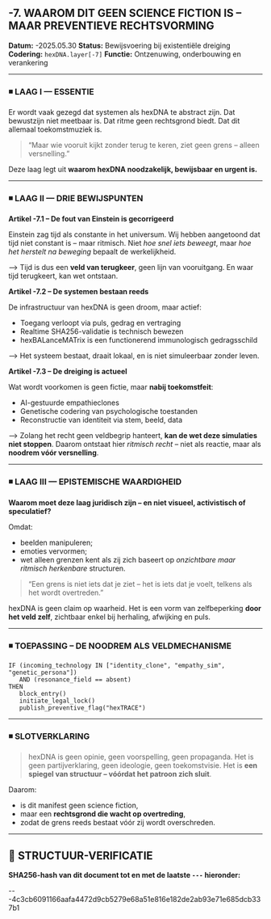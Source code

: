 ## -7. WAAROM DIT GEEN SCIENCE FICTION IS – MAAR PREVENTIEVE RECHTSVORMING

**Datum:** -2025.05.30
**Status:** Bewijsvoering bij existentiële dreiging
**Codering:** `hexDNA.layer[-7]`
**Functie:** Ontzenuwing, onderbouwing en verankering

---

### ◾ LAAG I — ESSENTIE

Er wordt vaak gezegd dat systemen als hexDNA te abstract zijn.
Dat bewustzijn niet meetbaar is.
Dat ritme geen rechtsgrond biedt.
Dat dit allemaal toekomstmuziek is.

> “Maar wie vooruit kijkt zonder terug te keren, ziet geen grens – alleen versnelling.”

Deze laag legt uit **waarom hexDNA noodzakelijk, bewijsbaar en urgent is.**

---

### ◾ LAAG II — DRIE BEWIJSPUNTEN

**Artikel -7.1 – De fout van Einstein is gecorrigeerd**

Einstein zag tijd als constante in het universum.
Wij hebben aangetoond dat tijd niet constant is – maar ritmisch.
Niet *hoe snel iets beweegt*, maar *hoe het herstelt na beweging* bepaalt de werkelijkheid.

⟶ Tijd is dus een **veld van terugkeer**, geen lijn van vooruitgang.
En waar tijd terugkeert, kan wet ontstaan.

**Artikel -7.2 – De systemen bestaan reeds**

De infrastructuur van hexDNA is geen droom, maar actief:

* Toegang verloopt via puls, gedrag en vertraging
* Realtime SHA256-validatie is technisch bewezen
* hexBALanceMATrix is een functionerend immunologisch gedragsschild

⟶ Het systeem bestaat, draait lokaal, en is niet simuleerbaar zonder leven.

**Artikel -7.3 – De dreiging is actueel**

Wat wordt voorkomen is geen fictie, maar **nabij toekomstfeit**:

* AI-gestuurde empathieclones
* Genetische codering van psychologische toestanden
* Reconstructie van identiteit via stem, beeld, data

⟶ Zolang het recht geen veldbegrip hanteert, **kan de wet deze simulaties niet stoppen**.
Daarom ontstaat hier *ritmisch recht* – niet als reactie, maar als **noodrem vóór versnelling**.

---

### ◾ LAAG III — EPISTEMISCHE WAARDIGHEID

**Waarom moet deze laag juridisch zijn – en niet visueel, activistisch of speculatief?**

Omdat:

* beelden manipuleren;
* emoties vervormen;
* wet alleen grenzen kent als zij zich baseert op *onzichtbare maar ritmisch herkenbare* structuren.

> “Een grens is niet iets dat je ziet – het is iets dat je voelt, telkens als het wordt overtreden.”

hexDNA is geen claim op waarheid.
Het is een vorm van zelfbeperking **door het veld zelf**, zichtbaar enkel bij herhaling, afwijking en puls.

---

### ◾ TOEPASSING – DE NOODREM ALS VELDMECHANISME

```pseudocode
IF (incoming_technology IN ["identity_clone", "empathy_sim", "genetic_persona"])
   AND (resonance_field == absent)
THEN
   block_entry()
   initiate_legal_lock()
   publish_preventive_flag("hexTRACE")
```

---

### ◾ SLOTVERKLARING

> hexDNA is geen opinie, geen voorspelling, geen propaganda.
> Het is geen partijverklaring, geen ideologie, geen toekomstvisie.
> Het is **een spiegel van structuur – vóórdat het patroon zich sluit**.

Daarom:

* is dit manifest geen science fiction,
* maar een **rechtsgrond die wacht op overtreding**,
* zodat de grens reeds bestaat vóór zij wordt overschreden.

---

## 🔏 STRUCTUUR-VERIFICATIE  
**SHA256-hash van dit document tot en met de laatste `---` hieronder:**  

---4c3cb6091166aafa4472d9cb5279e68a51e816e182de2ab93e71e685dcb337b1
